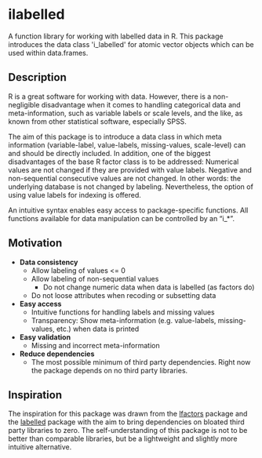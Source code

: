 # ilabelled

A function library for working with labelled data in R. This package introduces the data class 'i_labelled' for atomic vector objects which can be used within data.frames.

## Description

R is a great software for working with data. However, there is a non-negligible disadvantage when it comes to handling categorical data and meta-information, such as variable labels or scale levels, and the like, as known from other statistical software, especially SPSS.

The aim of this package is to introduce a data class in which meta information (variable-label, value-labels, missing-values, scale-level) can and should be directly included. In addition, one of the biggest disadvantages of the base R factor class is to be addressed: Numerical values are not changed if they are provided with value labels. Negative and non-sequential consecutive values are not changed. In other words: the underlying database is not changed by labeling. Nevertheless, the option of using value labels for indexing is offered. 

An intuitive syntax enables easy access to package-specific functions. All functions available for data manipulation can be controlled by an “i_*”.

## Motivation

  - <b>Data consistency</b> 
    - Allow labeling of values <= 0
    - Allow labeling of non-sequential values
      - Do not change numeric data when data is labelled (as factors do) 
    - Do not loose attributes when recoding or subsetting data
  - <b>Easy access</b> 
    - Intuitive functions for handling labels and missing values 
    - Transparency: Show meta-information (e.g. value-labels, missing-values, etc.) when data is printed
  - <b>Easy validation</b> 
    - Missing and incorrect meta-information
  - <b>Reduce dependencies</b> 
    - The most possible minimum of third party dependencies. Right now the package depends on no third party libraries.

## Inspiration

The inspiration for this package was drawn from the [lfactors](https://github.com/pdbailey0/lfactors) package and the [labelled](https://github.com/larmarange/labelled) package with the aim to bring dependencies on bloated third party libraries to zero. The self-understanding of this package is not to be better than comparable libraries, but be a lightweight and slightly more intuitive alternative.


